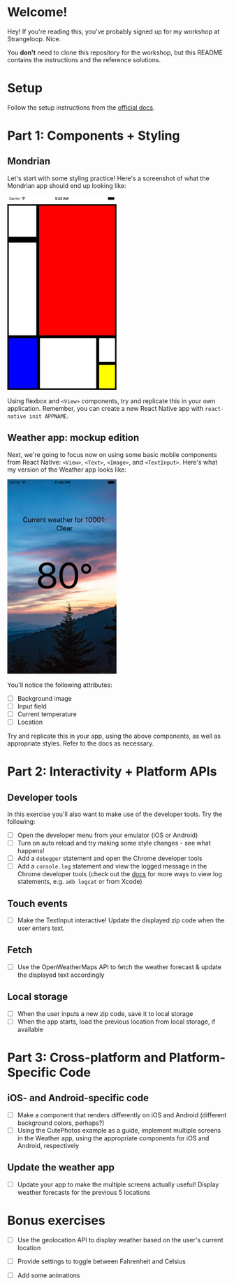# Welcome!

Hey! If you're reading this, you've probably signed up for my workshop at Strangeloop. Nice.

You **don't** need to clone this repository for the workshop, but this README contains the instructions and the reference solutions.

# Setup

Follow the setup instructions from the [official docs](https://facebook.github.io/react-native/releases/next/docs/getting-started.html).

# Part 1: Components + Styling

## Mondrian

Let's start with some styling practice! Here's a screenshot of what the Mondrian app should end up looking like:

<img src="part1/mondrian.png" width="250px"/>

Using flexbox and `<View>` components, try and replicate this in your own application. Remember, you can create a new React Native app with `react-native init APPNAME`.

## Weather app: mockup edition

Next, we're going to focus now on using some basic mobile components from React Native: `<View>`, `<Text>`, `<Image>`, and `<TextInput>`. Here's what my version of the Weather app looks like:

<img src="part1/weather-mock.png" width="250px"/>

You'll notice the following attributes:

- [ ] Background image
- [ ] Input field
- [ ] Current temperature
- [ ] Location

Try and replicate this in your app, using the above components, as well as appropriate styles. Refer to the docs as necessary.

# Part 2: Interactivity + Platform APIs

## Developer tools

In this exercise you'll also want to make use of the developer tools. Try the following:

- [ ] Open the developer menu from your emulator (iOS or Android)
- [ ] Turn on auto reload and try making some style changes - see what happens!
- [ ] Add a `debugger` statement and open the Chrome developer tools
- [ ] Add a `console.log` statement and view the logged message in the Chrome developer tools (check out the [docs](https://facebook.github.io/react-native/docs/debugging.html) for more ways to view log statements, e.g. `adb logcat` or from Xcode)

## Touch events

- [ ] Make the TextInput interactive! Update the displayed zip code when the user enters text.

## Fetch

- [ ] Use the OpenWeatherMaps API to fetch the weather forecast & update the displayed text accordingly

## Local storage

- [ ] When the user inputs a new zip code, save it to local storage
- [ ] When the app starts, load the previous location from local storage, if available

# Part 3: Cross-platform and Platform-Specific Code

## iOS- and Android-specific code

- [ ] Make a component that renders differently on iOS and Android (different background colors, perhaps?)
- [ ] Using the CutePhotos example as a guide, implement multiple screens in the Weather app, using the appropriate components for iOS and Android, respectively

## Update the weather app

- [ ] Update your app to make the multiple screens actually useful! Display weather forecasts for the previous 5 locations

# Bonus exercises

- [ ] Use the geolocation API to display weather based on the user's current location
- [ ] Provide settings to toggle between Fahrenheit and Celsius
- [ ] Add some animations


